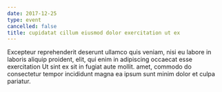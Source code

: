 ```yaml
---
date: 2017-12-25
type: event
cancelled: false
title: cupidatat cillum eiusmod dolor exercitation ut ex
---
```

Excepteur reprehenderit deserunt ullamco quis veniam, nisi eu labore in laboris aliquip proident, elit, qui enim in adipiscing occaecat esse exercitation Ut sint ex sit in fugiat aute mollit. amet, commodo do consectetur tempor incididunt magna ea ipsum sunt minim dolor et culpa pariatur.